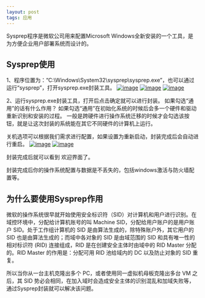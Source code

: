 ```yaml
---
layout: post
tags: 应用  
---
```


Sysprep程序是微软公司用来配置Microsoft Windows全新安装的一个工具，是为方便企业用户部署系统而设计的。

## Sysprep使用

1、程序位置为：“C:\Windows\System32\sysprep\sysprep.exe”，也可以通过运行“sysprep”，打开sysprep.exe封装工具。
[![image](https://www.xxshell.com/wp-content/uploads/2019/08/image_thumb-18.png)](https://www.xxshell.com/wp-content/uploads/2019/08/image-18.png)
[![image](https://www.xxshell.com/wp-content/uploads/2019/08/image_thumb-19.png)](https://www.xxshell.com/wp-content/uploads/2019/08/image-19.png)
[![image](https://www.xxshell.com/wp-content/uploads/2019/08/image_thumb-20.png)](https://www.xxshell.com/wp-content/uploads/2019/08/image-20.png)

2、运行sysprep.exe封装工具，打开后点击确定就可以进行封装。
如果勾选“通用”的话有什么作用？
如果勾选“通用”在初始化系统的时候后会多一个硬件和驱动重新识别和安装的过程。
一般是跨硬件进行操作系统迁移的时候才会勾选该按钮，就是让这次封装的系统能在其它不同硬件的计算机上运行。

关机选项可以根据我们需求进行配置，如果设置为重新启动，封装完成后会自动进行重启。
[![image](https://www.xxshell.com/wp-content/uploads/2019/08/image_thumb-21.png)](https://www.xxshell.com/wp-content/uploads/2019/08/image-21.png)
[![image](https://www.xxshell.com/wp-content/uploads/2019/08/image_thumb-22.png)](https://www.xxshell.com/wp-content/uploads/2019/08/image-22.png)

封装完成后就可以看到 欢迎界面了。

封装完成后你的操作系统配置与数据是不丢失的，包括windows激活与防火墙配置等。

## 为什么要使用Sysprep作用

微软的操作系统很早就开始使用安全标识符（SID）对计算机和用户进行识别。在域控环境中，分配给计算机账号的叫 Machine SID，分配给用户账户的是用户账户 SID。处于工作组计算机的 SID 是由算法生成的，除特殊账户外，其它用户的 SID 也是由算法生成的；而域中各对象的 SID 是由域范围的 SID 和具有唯一性的相对标识符 (RID) 连接组成，RID 是在创建安全主体时由域中的 RID Master 分配的。RID Master 的作用是：分配可用 RID 池给域内的 DC 以及防止对象的 SID 重复。

所以当你从一台主机克隆出多个 PC，或者使用同一虚拟机母板克隆出多台 VM 之后，其 SID 势必会相同，在加入域时会造成安全主体的识别混乱和加域失败等，通过Sysprep封装就可以解决该问题。

